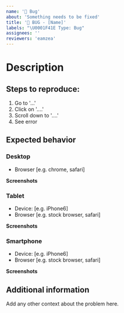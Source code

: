 ```yaml
---
name: '🐞 Bug'
about: 'Something needs to be fixed'
title: '🐞 BUG - [Name]'
labels: "\U0001F41E Type: Bug"
assignees: ''
reviewers: 'eamzea'
---
```


# Description

<!-- A clear and concise description of what the bug is. -->

## Steps to reproduce:

1. Go to '...'
2. Click on '....'
3. Scroll down to '....'
4. See error

## Expected behavior

<!-- A clear and concise description of what you expect to happen. -->

### Desktop

- Browser [e.g. chrome, safari]

**Screenshots**

<!-- If applicable, add screenshots to help explain your problem. -->

### Tablet

- Device: [e.g. iPhone6]
- Browser [e.g. stock browser, safari]

**Screenshots**

<!-- If applicable, add screenshots to help explain your problem. -->

### Smartphone

- Device: [e.g. iPhone6]
- Browser [e.g. stock browser, safari]

**Screenshots**

<!-- If applicable, add screenshots to help explain your problem. -->

## Additional information

Add any other context about the problem here.
